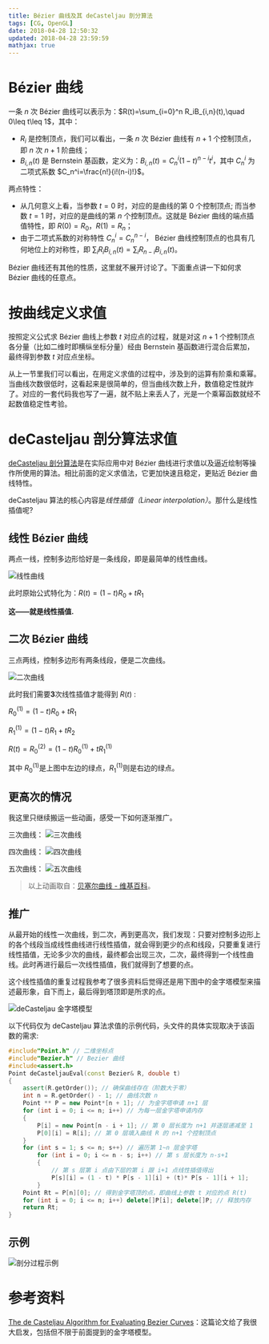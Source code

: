 ```yaml
---
title: Bézier 曲线及其 deCasteljau 剖分算法
tags: [CG, OpenGL]
date: 2018-04-28 12:50:32
updated: 2018-04-28 23:59:59
mathjax: true
---
```


# Bézier 曲线

一条 $n$ 次 Bézier 曲线可以表示为：$R(t)=\sum_{i=0}^n R_iB_{i,n}(t),\quad 0\leq t\leq 1$，其中：

- $R_i$ 是控制顶点，我们可以看出，一条 $n$ 次 Bézier 曲线有 $n+1$ 个控制顶点，即 $n$ 次 $n+1$ 阶曲线；
- $B_{i,n}(t)$ 是 Bernstein 基函数，定义为：$B_{i,n}(t)=C_n^i(1-t)^{n-i}t^i$，其中 $C_n^i$ 为二项式系数 $C_n^i=\frac{n!}{i!(n-i)!}$。

两点特性：

- 从几何意义上看，当参数 $t=0$ 时，对应的是曲线的第 $0$ 个控制顶点; 而当参数 $t=1$ 时，对应的是曲线的第 $n$ 个控制顶点。这就是 Bézier 曲线的端点插值特性，即 $R(0)=R_0$，$R(1)=R_n$；
- 由于二项式系数的对称特性 $C_n^i=C_n^{n-i}$， Bézier 曲线控制顶点的也具有几何地位上的对称性，即 $\sum_iR_iB_{i,n}(t)=\sum_iR_{n-i}B_{i,n}(t)$。

Bézier 曲线还有其他的性质，这里就不展开讨论了。下面重点讲一下如何求 Bézier 曲线的任意点。

<!-- more -->

# 按曲线定义求值

按照定义公式求 Bézier 曲线上参数 $t$ 对应点的过程，就是对这 $n+1$ 个控制顶点各分量（比如二维时即横纵坐标分量）经由 Bernstein 基函数进行混合后累加，最终得到参数 $t$ 对应点坐标。

从上一节里我们可以看出，在用定义求值的过程中，涉及到的运算有阶乘和乘幂。当曲线次数很低时，这看起来是很简单的，但当曲线次数上升，数值稳定性就炸了。对应的一套代码我也写了一遍，就不贴上来丢人了，光是一个乘幂函数就经不起数值稳定性考验。

# deCasteljau 剖分算法求值

[deCasteljau 剖分算法](https://zh.wikipedia.org/wiki/德卡斯特里奥算法)是在实际应用中对 Bézier 曲线进行求值以及逼近绘制等操作所使用的算法。相比前面的定义求值法，它更加快速且稳定，更贴近 Bézier 曲线特性。

deCasteljau 算法的核心内容是*线性插值（Linear interpolation）*。那什么是线性插值呢?

## 线性 Bézier 曲线

两点一线，控制多边形恰好是一条线段，即是最简单的线性曲线。

![线性曲线](Linear-Curve.gif)

此时原始公式特化为：$R(t)=(1-t)R_0+tR_1$

**这——就是线性插值.**

## 二次 Bézier 曲线

三点两线，控制多边形有两条线段，便是二次曲线。

![二次曲线](Quadratic-Curve.gif)

此时我们需要**3**次线性插值才能得到 $R(t)$ :

$R_0^{(1)}=(1-t)R_0+tR_1$

$R_1^{(1)}=(1-t)R_1+tR_2$

$R(t)=R_0^{(2)}=(1-t)R_0^{(1)}+tR_1^{(1)}$

其中 $R_0^{(1)}​$ 是上图中左边的绿点，$R_1^{(1)}​$ 则是右边的绿点。

## 更高次的情况

我这里只继续搬运一些动画，感受一下如何逐渐推广。

三次曲线：
![三次曲线](Cubic-Curve.gif)

四次曲线：
![四次曲线](Quartic-Curve.gif)

五次曲线：
![五次曲线](Fifth-Order-Curve.gif)

> 以上动画取自：[贝塞尔曲线 - 维基百科](https://zh.wikipedia.org/wiki/貝茲曲線#建構貝茲曲線)。

## 推广

从最开始的线性一次曲线，到二次，再到更高次，我们发现：只要对控制多边形上的各个线段当成线性曲线进行线性插值，就会得到更少的点和线段，只要重复进行线性插值，无论多少次的曲线，最终都会出现三次，二次，最终得到一个线性曲线。此时再进行最后一次线性插值，我们就得到了想要的点。

这个线性插值的重复过程我参考了很多资料后觉得还是用下图中的金字塔模型来描述最形象，自下而上，最后得到塔顶即是所求的点。

![deCasteljau 金字塔模型](deCasteljau-Pyramid-Model.png)

以下代码仅为 deCasteljau 算法求值的示例代码，头文件的具体实现取决于该函数的需求:

```cpp
#include"Point.h" // 二维坐标点
#include"Bezier.h" // Bezier 曲线
#include<assert.h>
Point deCasteljauEval(const Bezier& R, double t)
{
	assert(R.getOrder()); // 确保曲线存在（阶数大于零）
	int n = R.getOrder() - 1; // 曲线次数 n
	Point ** P = new Point*[n + 1]; // 为金字塔申请 n+1 层
	for (int i = 0; i <= n; i++) // 为每一层金字塔申请内存
	{
		P[i] = new Point[n - i + 1]; // 第 0 层长度为 n+1 并逐层递减至 1
		P[0][i] = R[i]; // 第 0 层填入曲线 R 的 n+1 个控制顶点
	}
	for (int s = 1; s <= n; s++) // 遍历第 1~n 层金字塔
		for (int i = 0; i <= n - s; i++) // 第 s 层长度为 n-s+1
		{
			// 第 s 层第 i 点由下层的第 i 跟 i+1 点线性插值得出
			P[s][i] = (1 - t) * P[s - 1][i] + (t)* P[s - 1][i + 1];
		}
	Point Rt = P[n][0]; // 得到金字塔顶的点，即曲线上参数 t 对应的点 R(t)
	for (int i = 0; i <= n; i++) delete[]P[i]; delete[]P; // 释放内存
	return Rt;
}
```

## 示例

![剖分过程示例](deCasteljau-Example.gif)

# 参考资料

[The de Casteljau Algorithm for Evaluating Bezier Curves](./2018-04-28-Bezier-and-deCasteljau/decasteljau_john.pdf)：这篇论文给了我很大启发，包括但不限于前面提到的金字塔模型。
